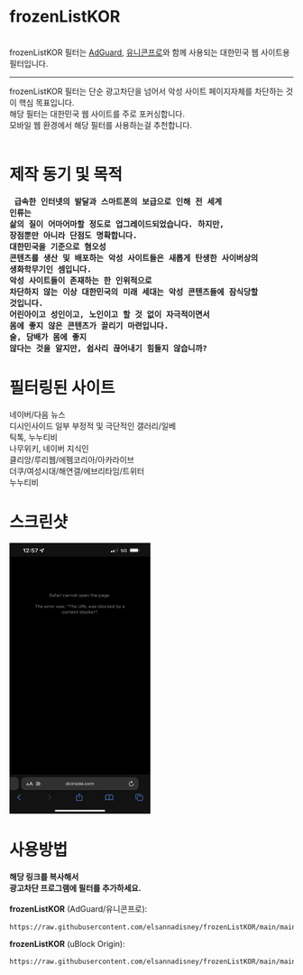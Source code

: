 # frozenListKOR
<br />
frozenListKOR 필터는 <a href='https://adguard.com'>AdGuard</a>, <a href='https://getunicorn.app/en'>유니콘프로</a>와 함께 사용되는 대한민국 웹 사이트용 필터입니다.<br/>
<hr/>
frozenListKOR 필터는 단순 광고차단을 넘어서 악성 사이트 페이지자체를 차단하는 것이 핵심 목표입니다.<br/>
해당 필터는 대한민국 웹 사이트를 주로 포커싱합니다. <br/>모바일 웹 환경에서 해당 필터를 사용하는걸 추천합니다.<br/>
<br />

# 제작 동기 및 목적
<b><pre>
급속한 인터넷의 발달과 스마트폰의 보급으로 인해 전 세계 인류는 <br/>삶의 질이 어마어마할 정도로 업그레이드되었습니다. 
하지만, 장점뿐만 아니라 단점도 명확합니다. <br/>대한민국을 기준으로 혐오성 콘텐츠를 생산 및 배포하는 악성 사이트들은 
새롭게 탄생한 사이버상의 생화학무기인 셈입니다. <br/>악성 사이트들이 존재하는 한 인위적으로 차단하지 않는 이상 
대한민국의 미래 세대는 악성 콘텐츠들에 잠식당할 것입니다. <br/>어린아이고 성인이고, 노인이고 할 것 없이 
자극적이면서 몸에 좋지 않은 콘텐츠가 끌리기 마련입니다. <br/>술, 담배가 몸에 좋지 않다는 것을 알지만, 쉽사리 끊어내기 힘들지 않습니까?
</b></pre>

# 필터링된 사이트
네이버/다음 뉴스<br/>
디시인사이드 일부 부정적 및 극단적인 갤러리/일베<br/>
틱톡, 누누티비<br/>
나무위키, 네이버 지식인<br/>
클리앙/루리웹/에펨코리아/아카라이브<br/>
더쿠/여성시대/해연갤/에브리타임/트위터<br/>
누누티비<br/>

# 스크린샷
<img src ="https://raw.githubusercontent.com/elsannadisney/frozenListKOR/main/Photo/test.PNG" width=250 height=480><br/>

# 사용방법
<b>해당 링크를 복사해서 <br/>광고차단 프로그램에 필터를 추가하세요.</b><br/>
<br/>
**frozenListKOR** (AdGuard/유니콘프로):
```
https://raw.githubusercontent.com/elsannadisney/frozenListKOR/main/main.txt
```

**frozenListKOR** (uBlock Origin):
```
https://raw.githubusercontent.com/elsannadisney/frozenListKOR/main/main.txt
```
<br/>

